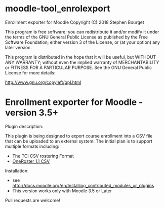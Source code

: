 # moodle-tool_enrolexport

Enrollment exporter for Moodle
Copyright (C) 2018  Stephen Bourget

This program is free software; you can redistribute it and/or modify
it under the terms of the GNU General Public License as published by
the Free Software Foundation; either version 3 of the License, or
(at your option) any later version.

This program is distributed in the hope that it will be useful,
but WITHOUT ANY WARRANTY; without even the implied warranty of
MERCHANTABILITY or FITNESS FOR A PARTICULAR PURPOSE.  See the
GNU General Public License for more details:

http://www.gnu.org/copyleft/gpl.html

Enrollment exporter for Moodle - version 3.5+
===============================================================================

Plugin description:

This plugin is being designed to export course enrollment into a CSV file that 
can be uploaded to an external system.  The initial plan is to support multiple
formats including:
- The TCI CSV rostering Format
- [OneRoster 1.1 CSV](https://www.imsglobal.org/oneroster-v11-final-specification)

Installation:
- see http://docs.moodle.org/en/Installing_contributed_modules_or_plugins
- This version works only with Moodle 3.5 or Later

Pull requests are welcome!
